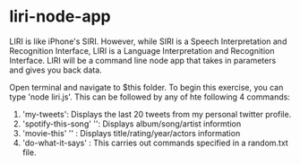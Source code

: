 # liri-node-app
LIRI is like iPhone's SIRI. However, while SIRI is a Speech Interpretation and Recognition Interface, LIRI is a Language Interpretation and Recognition Interface. LIRI will be a command line node app that takes in parameters and gives you back data.

Open terminal and navigate to $this folder. To begin this exercise, you can type 'node liri.js'. This can be followed by any of hte following 4 commands: 

1. 'my-tweets': Displays the last 20 tweets from my personal twitter profile. 
2. 'spotify-this-song' '<song name here>': Displays album/song/artist informtion
3. 'movie-this' '<movie name here>' : Displays title/rating/year/actors information
4. 'do-what-it-says' : This carries out commands specified in a random.txt file. 
